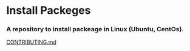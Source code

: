 # Install Packeges

### A repository to install packeage in Linux (Ubuntu, CentOs).



[CONTRIBUTING.md](./CONTRIBUTING.md)
